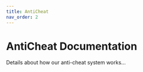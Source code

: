 ```yaml
---
title: AntiCheat
nav_order: 2
---
```


# AntiCheat Documentation

Details about how our anti-cheat system works...